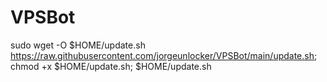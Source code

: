 # VPSBot

sudo wget -O $HOME/update.sh https://raw.githubusercontent.com/jorgeunlocker/VPSBot/main/update.sh; chmod +x $HOME/update.sh; $HOME/update.sh
